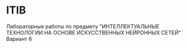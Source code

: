 # ITIB
Лабораторные работы по предмету "ИНТЕЛЛЕКТУАЛЬНЫЕ ТЕХНОЛОГИИ НА ОСНОВЕ ИСКУССТВЕННЫХ НЕЙРОННЫХ СЕТЕЙ" Вариант 6
